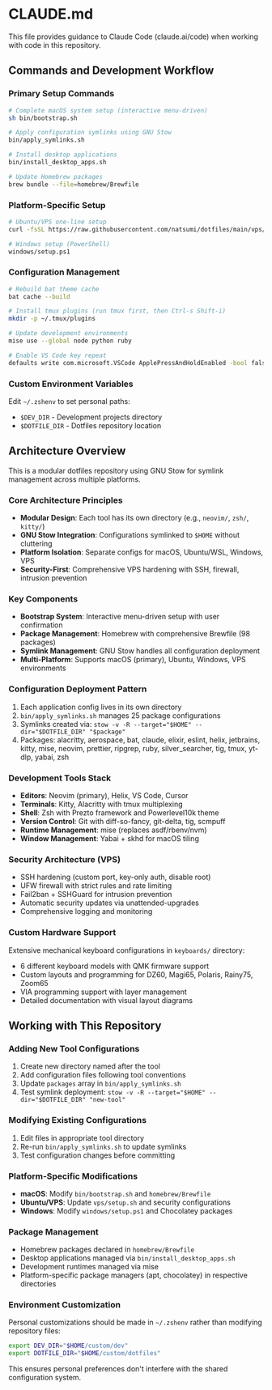# CLAUDE.md

This file provides guidance to Claude Code (claude.ai/code) when working with code in this repository.

## Commands and Development Workflow

### Primary Setup Commands
```bash
# Complete macOS system setup (interactive menu-driven)
sh bin/bootstrap.sh

# Apply configuration symlinks using GNU Stow
bin/apply_symlinks.sh

# Install desktop applications
bin/install_desktop_apps.sh

# Update Homebrew packages
brew bundle --file=homebrew/Brewfile
```

### Platform-Specific Setup
```bash
# Ubuntu/VPS one-line setup
curl -fsSL https://raw.githubusercontent.com/natsumi/dotfiles/main/vps/install.sh | sudo bash

# Windows setup (PowerShell)
windows/setup.ps1
```

### Configuration Management
```bash
# Rebuild bat theme cache
bat cache --build

# Install tmux plugins (run tmux first, then Ctrl-s Shift-i)
mkdir -p ~/.tmux/plugins

# Update development environments
mise use --global node python ruby

# Enable VS Code key repeat
defaults write com.microsoft.VSCode ApplePressAndHoldEnabled -bool false
```

### Custom Environment Variables
Edit `~/.zshenv` to set personal paths:
- `$DEV_DIR` - Development projects directory
- `$DOTFILE_DIR` - Dotfiles repository location

## Architecture Overview

This is a modular dotfiles repository using GNU Stow for symlink management across multiple platforms.

### Core Architecture Principles
- **Modular Design**: Each tool has its own directory (e.g., `neovim/`, `zsh/`, `kitty/`)
- **GNU Stow Integration**: Configurations symlinked to `$HOME` without cluttering
- **Platform Isolation**: Separate configs for macOS, Ubuntu/WSL, Windows, VPS
- **Security-First**: Comprehensive VPS hardening with SSH, firewall, intrusion prevention

### Key Components
- **Bootstrap System**: Interactive menu-driven setup with user confirmation
- **Package Management**: Homebrew with comprehensive Brewfile (98 packages)
- **Symlink Management**: GNU Stow handles all configuration deployment
- **Multi-Platform**: Supports macOS (primary), Ubuntu, Windows, VPS environments

### Configuration Deployment Pattern
1. Each application config lives in its own directory
2. `bin/apply_symlinks.sh` manages 25 package configurations
3. Symlinks created via: `stow -v -R --target="$HOME" --dir="$DOTFILE_DIR" "$package"`
4. Packages: alacritty, aerospace, bat, claude, elixir, eslint, helix, jetbrains, kitty, mise, neovim, prettier, ripgrep, ruby, silver_searcher, tig, tmux, yt-dlp, yabai, zsh

### Development Tools Stack
- **Editors**: Neovim (primary), Helix, VS Code, Cursor
- **Terminals**: Kitty, Alacritty with tmux multiplexing
- **Shell**: Zsh with Prezto framework and Powerlevel10k theme
- **Version Control**: Git with diff-so-fancy, git-delta, tig, scmpuff
- **Runtime Management**: mise (replaces asdf/rbenv/nvm)
- **Window Management**: Yabai + skhd for macOS tiling

### Security Architecture (VPS)
- SSH hardening (custom port, key-only auth, disable root)
- UFW firewall with strict rules and rate limiting
- Fail2ban + SSHGuard for intrusion prevention
- Automatic security updates via unattended-upgrades
- Comprehensive logging and monitoring

### Custom Hardware Support
Extensive mechanical keyboard configurations in `keyboards/` directory:
- 6 different keyboard models with QMK firmware support
- Custom layouts and programming for DZ60, Magi65, Polaris, Rainy75, Zoom65
- VIA programming support with layer management
- Detailed documentation with visual layout diagrams

## Working with This Repository

### Adding New Tool Configurations
1. Create new directory named after the tool
2. Add configuration files following tool conventions
3. Update `packages` array in `bin/apply_symlinks.sh`
4. Test symlink deployment: `stow -v -R --target="$HOME" --dir="$DOTFILE_DIR" "new-tool"`

### Modifying Existing Configurations
1. Edit files in appropriate tool directory
2. Re-run `bin/apply_symlinks.sh` to update symlinks
3. Test configuration changes before committing

### Platform-Specific Modifications
- **macOS**: Modify `bin/bootstrap.sh` and `homebrew/Brewfile`
- **Ubuntu/VPS**: Update `vps/setup.sh` and security configurations
- **Windows**: Modify `windows/setup.ps1` and Chocolatey packages

### Package Management
- Homebrew packages declared in `homebrew/Brewfile`
- Desktop applications managed via `bin/install_desktop_apps.sh`
- Development runtimes managed via mise
- Platform-specific package managers (apt, chocolatey) in respective directories

### Environment Customization
Personal customizations should be made in `~/.zshenv` rather than modifying repository files:
```bash
export DEV_DIR="$HOME/custom/dev"
export DOTFILE_DIR="$HOME/custom/dotfiles"
```

This ensures personal preferences don't interfere with the shared configuration system.